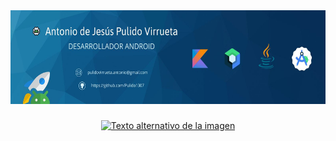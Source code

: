 <div align="center">
  <img height="150" src="header.jpg"  />
</div>

###

<div align="center">
    <a href="https://www.linkedin.com/in/antonio-de-jes%C3%BAs-pulido-virrueta-ba1b67243/">
        <img src="https://upload.wikimedia.org/wikipedia/commons/thumb/8/81/LinkedIn_icon.svg/2048px-LinkedIn_icon.svg.png" alt="Texto alternativo de la imagen" height="25">
    </a>
</div>
